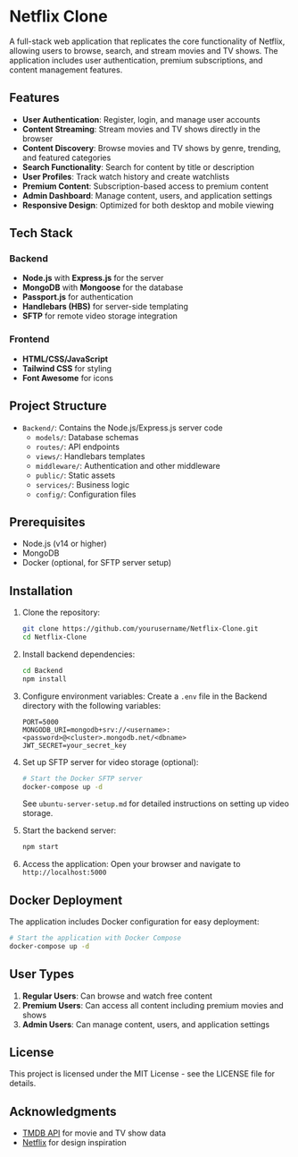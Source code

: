 # Netflix Clone

A full-stack web application that replicates the core functionality of Netflix, allowing users to browse, search, and stream movies and TV shows. The application includes user authentication, premium subscriptions, and content management features.

## Features

- **User Authentication**: Register, login, and manage user accounts
- **Content Streaming**: Stream movies and TV shows directly in the browser
- **Content Discovery**: Browse movies and TV shows by genre, trending, and featured categories
- **Search Functionality**: Search for content by title or description
- **User Profiles**: Track watch history and create watchlists
- **Premium Content**: Subscription-based access to premium content
- **Admin Dashboard**: Manage content, users, and application settings
- **Responsive Design**: Optimized for both desktop and mobile viewing

## Tech Stack

### Backend
- **Node.js** with **Express.js** for the server
- **MongoDB** with **Mongoose** for the database
- **Passport.js** for authentication
- **Handlebars (HBS)** for server-side templating
- **SFTP** for remote video storage integration

### Frontend
- **HTML/CSS/JavaScript**
- **Tailwind CSS** for styling
- **Font Awesome** for icons

## Project Structure

- `Backend/`: Contains the Node.js/Express.js server code
  - `models/`: Database schemas
  - `routes/`: API endpoints
  - `views/`: Handlebars templates
  - `middleware/`: Authentication and other middleware
  - `public/`: Static assets
  - `services/`: Business logic
  - `config/`: Configuration files

## Prerequisites

- Node.js (v14 or higher)
- MongoDB
- Docker (optional, for SFTP server setup)

## Installation

1. Clone the repository:
   ```bash
   git clone https://github.com/yourusername/Netflix-Clone.git
   cd Netflix-Clone
   ```

2. Install backend dependencies:
   ```bash
   cd Backend
   npm install
   ```

3. Configure environment variables:
   Create a `.env` file in the Backend directory with the following variables:
   ```
   PORT=5000
   MONGODB_URI=mongodb+srv://<username>:<password>@<cluster>.mongodb.net/<dbname>
   JWT_SECRET=your_secret_key
   ```

4. Set up SFTP server for video storage (optional):
   ```bash
   # Start the Docker SFTP server
   docker-compose up -d
   ```
   
   See `ubuntu-server-setup.md` for detailed instructions on setting up video storage.

5. Start the backend server:
   ```bash
   npm start
   ```

6. Access the application:
   Open your browser and navigate to `http://localhost:5000`

## Docker Deployment

The application includes Docker configuration for easy deployment:

```bash
# Start the application with Docker Compose
docker-compose up -d
```

## User Types

1. **Regular Users**: Can browse and watch free content
2. **Premium Users**: Can access all content including premium movies and shows
3. **Admin Users**: Can manage content, users, and application settings

## License

This project is licensed under the MIT License - see the LICENSE file for details.

## Acknowledgments

- [TMDB API](https://www.themoviedb.org/documentation/api) for movie and TV show data
- [Netflix](https://www.netflix.com) for design inspiration 